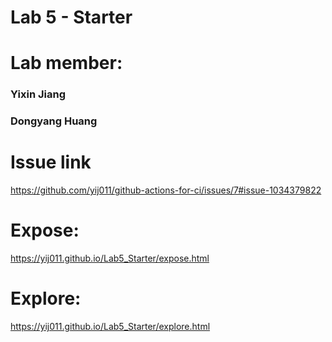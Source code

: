 # Lab 5 - Starter
# Lab member:
### Yixin Jiang
### Dongyang Huang
# Issue link
https://github.com/yij011/github-actions-for-ci/issues/7#issue-1034379822
# Expose:
https://yij011.github.io/Lab5_Starter/expose.html
# Explore:
https://yij011.github.io/Lab5_Starter/explore.html
